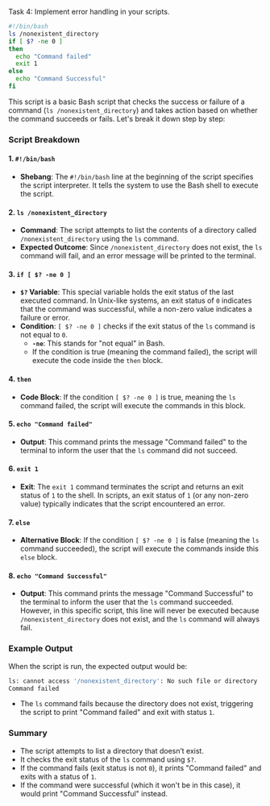 Task 4: Implement error handling in your scripts. 
```bash
#!/bin/bash
ls /nonexistent_directory
if [ $? -ne 0 ]
then
  echo "Command failed"
  exit 1
else
  echo "Command Successful"
fi
```
This script is a basic Bash script that checks the success or failure of a command (`ls /nonexistent_directory`) and takes action based on whether the command succeeds or fails. Let's break it down step by step:

### Script Breakdown

#### 1. `#!/bin/bash`
- **Shebang**: The `#!/bin/bash` line at the beginning of the script specifies the script interpreter. It tells the system to use the Bash shell to execute the script.

#### 2. `ls /nonexistent_directory`
- **Command**: The script attempts to list the contents of a directory called `/nonexistent_directory` using the `ls` command.
- **Expected Outcome**: Since `/nonexistent_directory` does not exist, the `ls` command will fail, and an error message will be printed to the terminal.

#### 3. `if [ $? -ne 0 ]`
- **`$?` Variable**: This special variable holds the exit status of the last executed command. In Unix-like systems, an exit status of `0` indicates that the command was successful, while a non-zero value indicates a failure or error.
- **Condition**: `[ $? -ne 0 ]` checks if the exit status of the `ls` command is not equal to `0`.
  - **`-ne`**: This stands for "not equal" in Bash.
  - If the condition is true (meaning the command failed), the script will execute the code inside the `then` block.

#### 4. `then`
- **Code Block**: If the condition `[ $? -ne 0 ]` is true, meaning the `ls` command failed, the script will execute the commands in this block.

#### 5. `echo "Command failed"`
- **Output**: This command prints the message "Command failed" to the terminal to inform the user that the `ls` command did not succeed.

#### 6. `exit 1`
- **Exit**: The `exit 1` command terminates the script and returns an exit status of `1` to the shell. In scripts, an exit status of `1` (or any non-zero value) typically indicates that the script encountered an error.

#### 7. `else`
- **Alternative Block**: If the condition `[ $? -ne 0 ]` is false (meaning the `ls` command succeeded), the script will execute the commands inside this `else` block.

#### 8. `echo "Command Successful"`
- **Output**: This command prints the message "Command Successful" to the terminal to inform the user that the `ls` command succeeded. However, in this specific script, this line will never be executed because `/nonexistent_directory` does not exist, and the `ls` command will always fail.

### Example Output
When the script is run, the expected output would be:
```bash
ls: cannot access '/nonexistent_directory': No such file or directory
Command failed
```
- The `ls` command fails because the directory does not exist, triggering the script to print "Command failed" and exit with status `1`.

### Summary
- The script attempts to list a directory that doesn’t exist.
- It checks the exit status of the `ls` command using `$?`.
- If the command fails (exit status is not `0`), it prints "Command failed" and exits with a status of `1`.
- If the command were successful (which it won't be in this case), it would print "Command Successful" instead.
